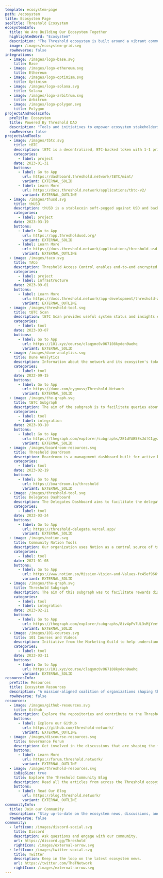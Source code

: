```yaml
---
template: ecosystem-page
path: /ecosystem
title: Ecosystem Page
seoTitle: Threshold Ecosystem
ecosystemInfo:
  title: We Are Building Our Ecosystem Together
  highlightedWord: "Ecosystem"
  description: "The Threshold ecosystem is built around a vibrant community of users, developers, designers, and educators."
  image: /images/ecosystem-grid.svg
  rowReverse: false
integrations:
  - image: /images/logo-base.svg
    title: Base
  - image: /images/logo-ethereum.svg
    title: Ethereum
  - image: /images/logo-optimism.svg
    title: Optimism
  - image: /images/logo-solana.svg
    title: Solana
  - image: /images/logo-arbitrum.svg
    title: Arbitrum
  - image: /images/logo-polygon.svg
    title: Polygon
projectsAndToolsInfo:
  preTitle: Ecosystem
  title: Powered By Threshold DAO
  description: "Tools and initiatives to empower ecosystem stakeholders. "
  rowReverse: false
projectsAndTools:
  - image: /images/tbtc.svg
    title: tBTC
    description: tBTC is a decentralized, BTC-backed token with 1-1 price peg to Bitcoin. It allows holders to use Bitcoin on DeFi.
    categories:
      - label: project
    date: 2023-01-31
    buttons:
      - label: Go to App
        url: https://dashboard.threshold.network/tBTC/mint/
        variant: EXTERNAL_SOLID
      - label: Learn More
        url: https://docs.threshold.network/applications/tbtc-v2/
        variant: EXTERNAL_OUTLINE
  - image: /images/thusd.svg
    title: thUSD
    description: thUSD is a stablecoin soft-pegged against USD and backed by ETH and tBTC as collaterals.
    categories:
      - label: project
    date: 2023-03-19
    buttons:
      - label: Go to App
        url: https://app.thresholdusd.org/
        variant: EXTERNAL_SOLID
      - label: Learn More
        url: https://docs.threshold.network/applications/threshold-usd
        variant: EXTERNAL_OUTLINE
  - image: /images/taco.svg
    title: TACo
    description: Threshold Access Control enables end-to-end encrypted data sharing and communication.
    categories:
      - label: project
      - label: infrastructure
    date: 2023-09-01
    buttons:
      - label: Learn More
        url: https://docs.threshold.network/app-development/threshold-access-control-tac
        variant: EXTERNAL_OUTLINE
  - image: /images/threshold-tool.svg
    title: tBTC Scan
    description: tBTC Scan provides useful system status and insights on the network, including deposits and redeems.
    categories:
      - label: tool
    date: 2023-03-07
    buttons:
      - label: Go to App
        url: https://101.xyz/course/claqymc0v067108kyden9aehq
        variant: EXTERNAL_SOLID
  - image: /images/dune-analytics.svg
    title: Dune Analytics
    description: Information about the network and its ecosystem's tokens can be queried on Dune Analytics.
    categories:
      - label: tool
    date: 2022-09-15
    buttons:
      - label: Go to App
        url: https://dune.com/cygnusv/Threshold-Network
        variant: EXTERNAL_SOLID
  - image: /images/the-graph.svg
    title: tBTC Subgraph
    description: The aim of the subgraph is to facilitate queries about the T token and Threshold's Network DAO governance.
    categories:
      - label: tool
      - label: integration
    date: 2023-03-10
    buttons:
      - label: Go to App
        url: https://thegraph.com/explorer/subgraphs/2E1dYAE5EsJdfC1gyzp98hHPPCxSoX2TSoBivzFto47b?view=Overview&chain=mainnet
        variant: EXTERNAL_SOLID
  - image: /images/boardroom-resources.svg
    title: Threshold Boardroom
    description: Boardroom is a management dashboard built for active DAO participants and stakeholders.
    categories:
      - label: tool
    date: 2023-02-19
    buttons:
      - label: Go to App
        url: https://boardroom.io/threshold
        variant: EXTERNAL_SOLID
  - image: /images/threshold-tool.svg
    title: Delegates Dashboard
    description: The Delegates Dashboard aims to facilitate the delegation of voting power to our delegates.
    categories:
      - label: tool
    date: 2023-03-24
    buttons:
      - label: Go to App
        url: https://threshold-delegate.vercel.app/
        variant: EXTERNAL_SOLID
  - image: /images/notion.svg
    title: Community Notion Tools
    description: Our organization uses Notion as a central source of truth for the different DAO groups of work and guilds.
    categories:
      - label: tool
    date: 2021-01-08
    buttons:
      - label: Go to App
        url: https://www.notion.so/Mission-Vision-and-Values-fc45ef966f9747fd911a14cf0a2a82c2
        variant: EXTERNAL_SOLID
  - image: /images/the-graph.svg
    title: Threshold Subgraph
    description: The aim of this subgraph was to facilitate rewards distribution and queries about the T token.
    categories:
      - label: tool
      - label: integration
    date: 2023-02-21
    buttons:
      - label: Go to App
        url: https://thegraph.com/explorer/subgraphs/8iv4pFv7UL3vMjYeetmFCKD9Mg2V4d1S2rapQXo8fRq5?view=Overview&chain=mainnet
        variant: EXTERNAL_SOLID
  - image: /images/101-courses.svg
    title: 101 Courses and Videos
    description: Initiative from the Marketing Guild to help understand better the technologies around our products.
    categories:
      - label: tool
    date: 2023-03-11
    buttons:
      - label: Go to App
        url: https://101.xyz/course/claqymc0v067108kyden9aehq
        variant: EXTERNAL_SOLID
resourcesInfo:
  preTitle: Resources
  title: Ecosystem Resources
  description: "A mission-aligned coalition of organizations shaping the future of web3."
  rowReverse: false
resources:
  - image: /images/github-resources.svg
    title: Github
    description: Explore the repositories and contribute to the Threshold ecosystem.
    buttons:
      - label: Explore our Github
        url: https://github.com/threshold-network/
        variant: EXTERNAL_OUTLINE
  - image: /images/discourse-resources.svg
    title: Governance Forum
    description: Get involved in the discussions that are shaping the future of the Threshold ecosystem.
    buttons:
      - label: Learn More
        url: https://forum.threshold.network/
        variant: EXTERNAL_OUTLINE
  - image: /images/threshold-resources.svg
    isBigSize: true
    title: Explore the Threshold Community Blog
    description: Read all the articles from across the Threshold ecosystem.
    buttons:
      - label: Read Our Blog
        url: https://blog.threshold.network/
        variant: EXTERNAL_OUTLINE
communityInfo:
  title: Join our Community
  description: "Stay up-to-date on the ecosystem news, discussions, and community events."
  rowReverse: false
community:
  - leftIcon: /images/discord-social.svg
    title: Discord
    description: Ask questions and engage with our community.
    url: https://discord.gg/Threshold
    rightIcon: /images/external-arrow.svg
  - leftIcon: /images/twitter-social.svg
    title: Twitter
    description: Keep in the loop on the latest ecosystem news.
    url: https://twitter.com/TheTNetwork
    rightIcon: /images/external-arrow.svg
---
```


